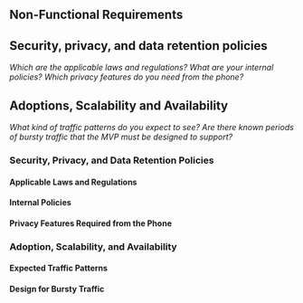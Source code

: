 ## Non-Functional Requirements
## Security, privacy, and data retention policies
*Which are the applicable laws and regulations?*
*What are your internal policies?*
*Which privacy features do you need from the phone?*
## Adoptions, Scalability and Availability
*What kind of traffic patterns do you expect to see?*
*Are there known periods of bursty traffic that the MVP must be designed to support?*


### Security, Privacy, and Data Retention Policies

#### Applicable Laws and Regulations

#### Internal Policies

#### Privacy Features Required from the Phone

### Adoption, Scalability, and Availability

#### Expected Traffic Patterns

#### Design for Bursty Traffic



